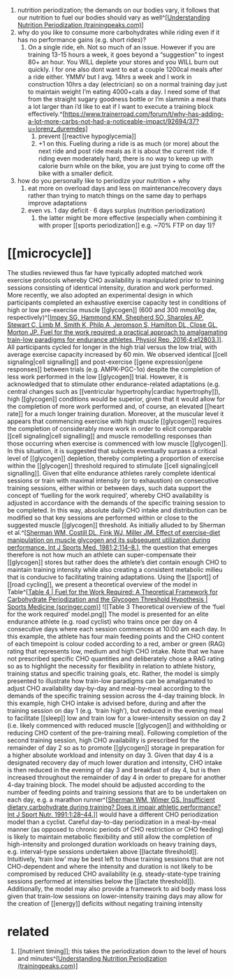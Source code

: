 1. nutrition periodization; the demands on our bodies vary, it follows that our nutrition to fuel our bodies should vary as well^[[Understanding Nutrition Periodization (trainingpeaks.com)](https://www.trainingpeaks.com/blog/understanding-nutrition-periodization/)]
2. why do you like to consume more carbohydrates while riding even if it has no performance gains (e.g. short rides)?
	1. On a single ride, eh. Not so much of an issue. However if you are training 13-15 hours a week, it goes beyond a “suggestion” to ingest 80+ an hour. You WILL deplete your stores and you WILL burn out quickly. I for one also dont want to eat a couple 1200cal meals after a ride either. YMMV but I avg. 14hrs a week and I work in construction 10hrs a day (electrician) so on a normal training day just to maintain weight I’m eating 4000+cals a day. I need some of that from the straight sugary goodness bottle or I’m slammin a meal thats a lot larger than i’d like to eat if I want to execute a training block effectively.^[https://www.trainerroad.com/forum/t/why-has-adding-a-lot-more-carbs-not-had-a-noticeable-impact/92694/37?u=lorenz_duremdes]
		1. prevent [[reactive hypoglycemia]]
		2. +1 on this. Fueling during a ride is as much (or more) about the next ride and post ride meals as it is about the current ride. If riding even moderately hard, there is no way to keep up with calorie burn while on the bike, you are just trying to come off the bike with a smaller deficit.
3. how do you personally like to periodize your nutrition + why
	1. eat more on overload days and less on maintenance/recovery days rather than trying to match things on the same day to perhaps improve adaptations
	2. even vs. 1 day deficit · 6 days surplus (nutrition periodization)
		1. the latter might be more effective (especially when combining it with proper [[sports periodization]] e.g. ~70% FTP on day 1)?

# [[microcycle]]
The studies reviewed thus far have typically adopted matched work exercise protocols whereby CHO availability is manipulated prior to training sessions consisting of identical intensity, duration and work performed. More recently, we also adopted an experimental design in which participants completed an exhaustive exercise capacity test in conditions of high or low pre-exercise muscle [[glycogen]] (600 and 300 mmol/kg dw, respectively)^[[Impey SG, Hammond KM, Shepherd SO, Sharples AP, Stewart C, Limb M, Smith K, Philp A, Jeromson S, Hamilton DL, Close GL, Morton JP. Fuel for the work required: a practical approach to amalgamating train-low paradigms for endurance athletes. Physiol Rep. 2016;4:e12803.](https://physoc.onlinelibrary.wiley.com/doi/full/10.14814/phy2.12803)]]. All participants cycled for longer in the high trial versus the low trial, with average exercise capacity increased by 60 min. We observed identical [[cell signaling|cell signalling]] and post-exercise [[gene expression|gene responses]] between trials (e.g. AMPK-PGC-1α) despite the completion of less work performed in the low [[glycogen]] trial. However, it is acknowledged that to stimulate other endurance-related adaptations (e.g. central changes such as [[ventricular hypertrophy|cardiac hypertrophy]]), high [[glycogen]] conditions would be superior, given that it would allow for the completion of more work performed and, of course, an elevated [[heart rate]] for a much longer training duration. Moreover, at the muscular level it appears that commencing exercise with high muscle [[glycogen]] requires the completion of considerably more work in order to elicit comparable [[cell signaling|cell signalling]] and muscle remodelling responses than those occurring when exercise is commenced with low muscle [[glycogen]]. In this situation, it is suggested that subjects eventually surpass a critical level of [[glycogen]] depletion, thereby completing a proportion of exercise within the [[glycogen]] threshold required to stimulate [[cell signaling|cell signalling]]. Given that elite endurance athletes rarely complete identical sessions or train with maximal intensity (or to exhaustion) on consecutive training sessions, either within or between days, such data support the concept of ‘fuelling for the work required’, whereby CHO availability is adjusted in accordance with the demands of the specific training session to be completed. In this way, absolute daily CHO intake and distribution can be modified so that key sessions are performed within or close to the suggested muscle [[glycogen]] threshold. As initially alluded to by Sherman et al.^[[Sherman WM, Costill DL, Fink WJ, Miller JM. Effect of exercise-diet manipulation on muscle glycogen and its subsequent utilization during performance. Int J Sports Med. 1981;2:114–8.](https://www.thieme-connect.de/products/ejournals/abstract/10.1055/s-2008-1034594)], the question that emerges therefore is not how much an athlete can super-compensate their [[glycogen]] stores but rather does the athlete’s diet contain enough CHO to maintain training intensity while also creating a consistent metabolic milieu that is conducive to facilitating training adaptations. Using the [[sport]] of [[road cycling]], we present a theoretical overview of the model in Table^[[Table 4 | Fuel for the Work Required: A Theoretical Framework for Carbohydrate Periodization and the Glycogen Threshold Hypothesis | Sports Medicine (springer.com)](https://link.springer.com/article/10.1007/s40279-018-0867-7/tables/4)]
![[Table 3 Theoretical overview of the ‘fuel for the work required’ model.png]]
The model is presented for an elite endurance athlete (e.g. road cyclist) who trains once per day on 4 consecutive days where each session commences at 10:00 am each day. In this example, the athlete has four main feeding points and the CHO content of each timepoint is colour coded according to a red, amber or green (RAG) rating that represents low, medium and high CHO intake. Note that we have not prescribed specific CHO quantities and deliberately chose a RAG rating so as to highlight the necessity for flexibility in relation to athlete history, training status and specific training goals, etc. Rather, the model is simply presented to illustrate how train-low paradigms can be amalgamated to adjust CHO availability day-by-day and meal-by-meal according to the demands of the specific training session across the 4-day training block. In this example, high CHO intake is advised before, during and after the training session on day 1 (e.g. ‘train high’), but reduced in the evening meal to facilitate [[sleep]] low and train low for a lower-intensity session on day 2 (i.e. likely commenced with reduced muscle [[glycogen]] and withholding or reducing CHO content of the pre-training meal). Following completion of the second training session, high CHO availability is prescribed for the remainder of day 2 so as to promote [[glycogen]] storage in preparation for a higher absolute workload and intensity on day 3. Given that day 4 is a designated recovery day of much lower duration and intensity, CHO intake is then reduced in the evening of day 3 and breakfast of day 4, but is then increased throughout the remainder of day 4 in order to prepare for another 4-day training block. The model should be adjusted according to the number of feeding points and training sessions that are to be undertaken on each day, e.g. a marathon runner^[[Sherman WM, Wimer GS. Insufficient dietary carbohydrate during training? Does it impair athletic performance? Int J Sport Nutr. 1991;1:28–44.](https://link.springer.com/article/10.1007/s40279-018-0867-7#ref-CR7)]] would have a different CHO periodization model than a cyclist. Careful day-to-day periodization in a meal-by-meal manner (as opposed to chronic periods of CHO restriction or CHO feeding) is likely to maintain metabolic flexibility and still allow the completion of high-intensity and prolonged duration workloads on heavy training days, e.g. interval-type sessions undertaken above [[lactate threshold]]. Intuitively, ‘train low’ may be best left to those training sessions that are not CHO-dependent and where the intensity and duration is not likely to be compromised by reduced CHO availability (e.g. steady-state-type training sessions performed at intensities below the [[lactate threshold]]). Additionally, the model may also provide a framework to aid body mass loss given that train-low sessions on lower-intensity training days may allow for the creation of [[energy]] deficits without negating training intensity
# related
1. [[nutrient timing]]; this takes the periodization down to the level of hours and minutes^[[Understanding Nutrition Periodization (trainingpeaks.com)](https://www.trainingpeaks.com/blog/understanding-nutrition-periodization/)]